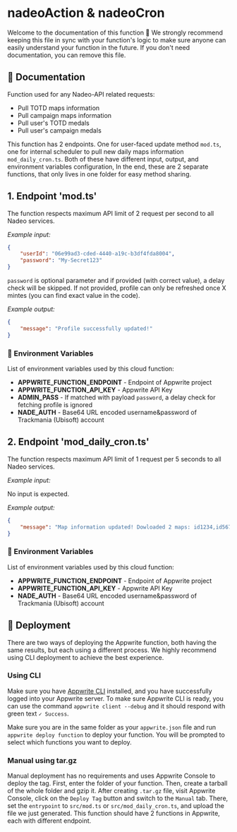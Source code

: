 # nadeoAction & nadeoCron

Welcome to the documentation of this function 👋  We strongly recommend keeping this file in sync with your function's logic to make sure anyone can easily understand your function in the future. If you don't need documentation, you can remove this file.

## 🤖 Documentation

Function used for any Nadeo-API related requests:

- Pull TOTD maps information
- Pull campaign maps information
- Pull user's TOTD medals
- Pull user's campaign medals

This function has 2 endpoints. One for user-faced update method `mod.ts`, one for internal scheduler to pull new daily maps information `mod_daily_cron.ts`. Both of these have different input, output, and environment variables configuration, In the end, these are 2 separate functions, that only lives in one folder for easy method sharing.

## 1. Endpoint 'mod.ts'

The function respects maximum API limit of 2 request per second to all Nadeo services.

_Example input:_

```json
{
    "userId": "06e99ad3-cded-4440-a19c-b3df4fda8004",
    "password": "My-Secret123"
}
```

`password` is optional parameter and if provided (with correct value), a delay check will be skipped. If not provided, profile can only be refreshed once X mintes (you can find exact value in the code).

_Example output:_

```json
{
    "message": "Profile successfully updated!"
}
```

### 📝 Environment Variables

List of environment variables used by this cloud function:

- **APPWRITE_FUNCTION_ENDPOINT** - Endpoint of Appwrite project
- **APPWRITE_FUNCTION_API_KEY** - Appwrite API Key
- **ADMIN_PASS** - If matched with payload `password`, a delay check for fetching profile is ignored
- **NADE_AUTH** - Base64 URL encoded username&password of Trackmania (Ubisoft) account

## 2. Endpoint 'mod_daily_cron.ts'

The function respects maximum API limit of 1 request per 5 seconds to all Nadeo services.

_Example input:_

No input is expected.

_Example output:_

```json
{
    "message": "Map information updated! Dowloaded 2 maps: id1234,id5678",
}
```

### 📝 Environment Variables

List of environment variables used by this cloud function:

- **APPWRITE_FUNCTION_ENDPOINT** - Endpoint of Appwrite project
- **APPWRITE_FUNCTION_API_KEY** - Appwrite API Key
- **NADE_AUTH** - Base64 URL encoded username&password of Trackmania (Ubisoft) account

## 🚀 Deployment

There are two ways of deploying the Appwrite function, both having the same results, but each using a different process. We highly recommend using CLI deployment to achieve the best experience.

### Using CLI

Make sure you have [Appwrite CLI](https://appwrite.io/docs/command-line#installation) installed, and you have successfully logged into your Appwrite server. To make sure Appwrite CLI is ready, you can use the command `appwrite client --debug` and it should respond with green text `✓ Success`.

Make sure you are in the same folder as your `appwrite.json` file and run `appwrite deploy function` to deploy your function. You will be prompted to select which functions you want to deploy.

### Manual using tar.gz

Manual deployment has no requirements and uses Appwrite Console to deploy the tag. First, enter the folder of your function. Then, create a tarball of the whole folder and gzip it. After creating `.tar.gz` file, visit Appwrite Console, click on the `Deploy Tag` button and switch to the `Manual` tab. There, set the `entrypoint` to `src/mod.ts` or `src/mod_daily_cron.ts`, and upload the file we just generated. This function should have 2 functions in Appwrite, each with different endpoint.
